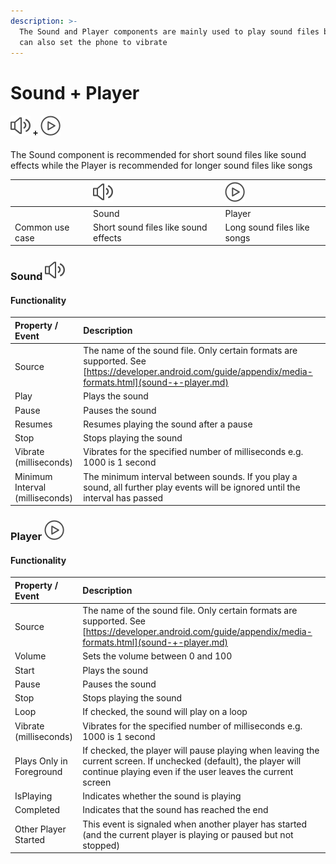 ```yaml
---
description: >-
  The Sound and Player components are mainly used to play sound files but they
  can also set the phone to vibrate
---
```


# Sound + Player

#### ![](../../../../.gitbook/assets/sound-icon.png) + ![](../../../../.gitbook/assets/player-icon.png)

The Sound component is recommended for short sound files like sound effects while the Player is recommended for longer sound files like songs

|  | ![](../../../../.gitbook/assets/sound-icon.png) | ![](../../../../.gitbook/assets/player-icon.png) |
| :--- | :--- | :--- |
|  | Sound | Player |
| Common use case | Short sound files like sound effects | Long sound files like songs |

### Sound ![](../../../../.gitbook/assets/sound-icon.png)

#### Functionality

| Property / Event | Description |
| :--- | :--- |
| Source | The name of the sound file. Only certain formats are supported. See [https://developer.android.com/guide/appendix/media-formats.html](sound-+-player.md) |
| Play | Plays the sound |
| Pause | Pauses the sound |
| Resumes | Resumes playing the sound after a pause |
| Stop | Stops playing the sound |
| Vibrate \(milliseconds\) | Vibrates for the specified number of milliseconds e.g. 1000 is 1 second |
| Minimum Interval \(milliseconds\) | The minimum interval between sounds. If you play a sound, all further play events will be ignored until the interval has passed |

### Player ![](../../../../.gitbook/assets/player-icon.png)

#### Functionality

| Property / Event | Description |
| :--- | :--- |
| Source | The name of the sound file. Only certain formats are supported. See [https://developer.android.com/guide/appendix/media-formats.html](sound-+-player.md) |
| Volume | Sets the volume between 0 and 100 |
| Start | Plays the sound |
| Pause | Pauses the sound |
| Stop | Stops playing the sound |
| Loop | If checked, the sound will play on a loop |
| Vibrate \(milliseconds\) | Vibrates for the specified number of milliseconds e.g. 1000 is 1 second |
| Plays Only in Foreground | If checked, the player will pause playing when leaving the current screen. If unchecked \(default\), the player will continue playing even if the user leaves the current screen |
| IsPlaying | Indicates whether the sound is playing |
| Completed | Indicates that the sound has reached the end |
| Other Player Started | This event is signaled when another player has started \(and the current player is playing or paused but not stopped\) |

